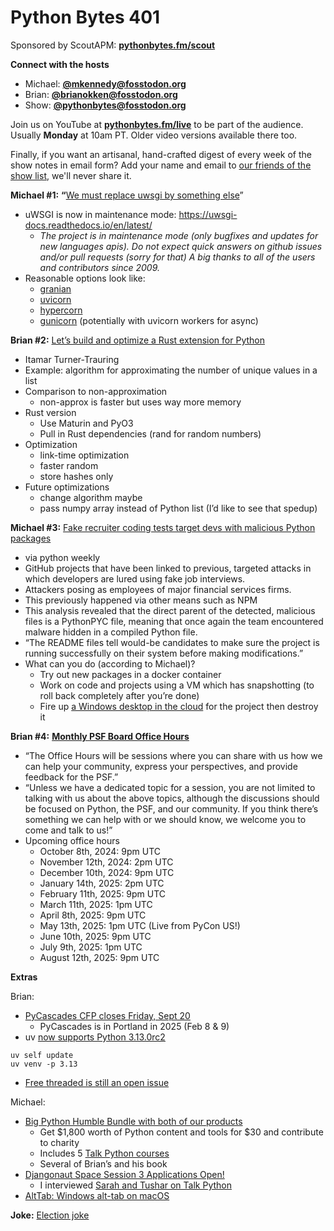 # Python Bytes 401

Sponsored by ScoutAPM: [**pythonbytes.fm/scout**](https://pythonbytes.fm/scout)

**Connect with the hosts**

- Michael: [**@mkennedy@fosstodon.org**](https://fosstodon.org/@mkennedy)
- Brian: [**@brianokken@fosstodon.org**](https://fosstodon.org/@brianokken)
- Show: [**@pythonbytes@fosstodon.org**](https://fosstodon.org/@pythonbytes)

Join us on YouTube at [**pythonbytes.fm/live**](https://pythonbytes.fm/stream/live) to be part of the audience. Usually **Monday** at 10am PT. Older video versions available there too.

Finally, if you want an artisanal, hand-crafted digest of every week of the show notes in email form? Add your name and email to [our friends of the show list](https://pythonbytes.fm/friends-of-the-show), we'll never share it.

**Michael #1:** **“**[We](https://github.com/overhangio/tutor/issues/937)[ must replace uwsgi by something else](https://github.com/overhangio/tutor/issues/937)”

- uWSGI is now in maintenance mode: https://uwsgi-docs.readthedocs.io/en/latest/
  - *The project is in maintenance mode* *(only* *bugfixes and updates for new languages apis). Do not expect quick answers on github issues and/or pull requests* *(sorry* *for that) A big thanks to all of the users and contributors since 2009.*
- Reasonable options look like:
  - [granian](https://github.com/emmett-framework/granian)
  - [uvicorn](https://www.uvicorn.org)
  - [hypercorn](https://hypercorn.readthedocs.io/en/latest/index.html)
  - [gunicorn](https://gunicorn.org) (potentially with uvicorn workers for async)

**Brian #2:** [Let’s build and optimize a Rust extension for Python](https://pythonspeed.com/articles/intro-rust-python-extensions?utm_source=pocket_shared)

- Itamar Turner-Trauring
- Example: algorithm for approximating the number of unique values in a list
- Comparison to non-approximation 
  - non-approx is faster but uses way more memory
- Rust version
  - Use Maturin and PyO3
  - Pull in Rust dependencies (rand for random numbers)
- Optimization
  - link-time optimization
  - faster random
  - store hashes only
- Future optimizations
  - change algorithm maybe
  - pass numpy array instead of Python list (I’d like to see that spedup)

**Michael #3:** [Fake recruiter coding tests target devs with malicious Python packages](https://www.reversinglabs.com/blog/fake-recruiter-coding-tests-target-devs-with-malicious-python-packages)

- via python weekly
- GitHub projects that have been linked to previous, targeted attacks in which developers are lured using fake job interviews.
- Attackers posing as employees of major financial services firms.
- This previously happened via other means such as NPM
- This analysis revealed that the direct parent of the detected, malicious files is a PythonPYC file, meaning that once again the team encountered malware hidden in a compiled Python file.
- “The README files tell would-be candidates to make sure the project is running successfully on their system before making modifications.”
- What can you do (according to Michael)?
  - Try out new packages in a docker container
  - Work on code and projects using a VM which has snapshotting (to roll back completely after you’re done)
  - Fire up [a Windows desktop in the cloud](https://learn.microsoft.com/en-us/azure/virtual-desktop/users/connect-windows?pivots=remote-desktop-msi) for the project then destroy it

**Brian #4:** [**Monthly PSF Board Office Hours**](https://pyfound.blogspot.com/2024/08/ask-questions-or-tell-us-what-you-think.html?utm_source=pocket_shared)

- “The Office Hours will be sessions where you can share with us how we can help your community, express your perspectives, and provide feedback for the PSF.”
- “Unless we have a dedicated topic for a session, you are not limited to talking with us about the above topics, although the discussions should be focused on Python, the PSF, and our community. If you think there’s something we can help with or we should know, we welcome you to come and talk to us!”
- Upcoming office hours
  - October 8th, 2024: 9pm UTC
  - November 12th, 2024: 2pm UTC
  - December 10th, 2024: 9pm UTC
  - January 14th, 2025: 2pm UTC
  - February 11th, 2025: 9pm UTC
  - March 11th, 2025: 1pm UTC
  - April 8th, 2025:  9pm UTC
  - May 13th, 2025: 1pm UTC (Live from PyCon US!)
  - June 10th, 2025: 9pm UTC
  - July 9th, 2025:  1pm UTC
  - August 12th, 2025: 9pm UTC

**Extras** 

Brian:

- [PyCascades CFP closes Friday, Sept 20](https://2025.pycascades.com)
  - PyCascades is in Portland in 2025 (Feb 8 & 9)
- uv [now supports Python 3.13.0rc2](https://github.com/astral-sh/uv/pull/7263)

```
uv self update
uv venv -p 3.13 
```

- [Free threaded is still an open issue](https://github.com/astral-sh/uv/issues/7193)

Michael:

- [Big Python Humble Bundle with both of our products](https://www.humblebundle.com/software/next-level-python-from-talk-python-and-friends-software)
  - Get $1,800 worth of Python content and tools for $30 and contribute to charity
  - Includes 5 [Talk Python courses](https://training.talkpython.fm/courses/all)
  - Several of Brian’s and his book
- [Djangonaut Space Session 3 Applications Open!](https://djangonaut.space/comms/2024-opening-session-3/)
  - I interviewed [Sarah and Tushar on Talk Python](https://talkpython.fm/episodes/show/451/djangonauts-ready-for-blast-off)
- [AltTab: Windows alt-tab on macOS](https://alt-tab-macos.netlify.app)

**Joke:** [Election joke](https://devhumor.com/media/elections-403-for-bidden)
